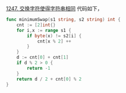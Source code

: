 [1247. 交换字符使得字符串相同](https://leetcode.cn/problems/minimum-swaps-to-make-strings-equal/description/)
代码如下，
```go
func minimumSwap(s1 string, s2 string) int {
    cnt := [2]int{}
    for i,x := range s1 {
        if byte(x) != s2[i] {
            cnt[x % 2] ++ 
        }
    }
    d := cnt[0] + cnt[1]
    if d % 2 > 0 {
        return -1 
    }
    return d / 2 + cnt[0] % 2
}
```